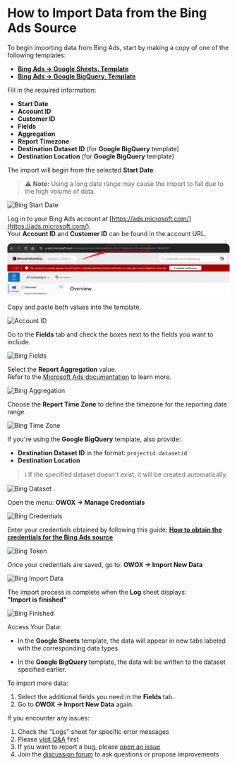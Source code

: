 # How to Import Data from the Bing Ads Source

To begin importing data from Bing Ads, start by making a copy of one of the following templates:

- [**Bing Ads → Google Sheets. Template**](https://docs.google.com/spreadsheets/d/1OTLrSl1bMDC6IS8eKDYPEOx_LBZZI7kPePh2eTEeiEc/copy)
- [**Bing Ads → Google BigQuery. Template**](https://docs.google.com/spreadsheets/d/1uETkcB5Pq8oN3fed9eNxxdyaycLYJ7ZxRibU1CzuCdA/copy)

Fill in the required information:

- **Start Date**
- **Account ID**
- **Customer ID**
- **Fields**
- **Aggregation**
- **Report Timezone**
- **Destination Dataset ID** (for **Google BigQuery** template)
- **Destination Location** (for **Google BigQuery** template)

The import will begin from the selected **Start Date**.  
> ⚠️ **Note:** Using a long date range may cause the import to fail due to the high volume of data.

![Bing Start Date](res/bing_startdate.png)

Log in to your Bing Ads account at [https://ads.microsoft.com/](https://ads.microsoft.com/).  
Your **Account ID** and **Customer ID** can be found in the account URL.

![Bing Add Account](res/bing_addaccount.png)

Copy and paste both values into the template.

![Account ID](res/bing_pasteid.png)

Go to the **Fields** tab and check the boxes next to the fields you want to include.  

![Bing Fields](res/bing_fields.png)

Select the **Report Aggregation** value.  
Refer to the [Microsoft Ads documentation](https://learn.microsoft.com/en-us/advertising/reporting-service/reportaggregation?view=bingads-13) to learn more.  

![Bing Aggregation](res/bing_aggregation.png)

Choose the **Report Time Zone** to define the timezone for the reporting date range.

![Bing Time Zone](res/bing_timezone.png)

If you're using the **Google BigQuery** template, also provide:

- **Destination Dataset ID** in the format: `projectid.datasetid`
- **Destination Location**

> ℹ️ If the specified dataset doesn't exist, it will be created automatically.

![Bing Dataset](res/bing_dataset.png)

Open the menu: **OWOX → Manage Credentials**

![Bing Credentials](res/bing_credentials.png)

Enter your credentials obtained by following this guide: [**How to obtain the credentials for the Bing Ads source**](CREDENTIALS.md)

![Bing Token](res/bing_creds.png)

Once your credentials are saved, go to: **OWOX → Import New Data**

![Bing Import Data](res/bing_import.png)

The import process is complete when the **Log** sheet displays:  
**"Import is finished"**  

![Bing Finished](res/bing_finished.png)

Access Your Data:

- In the **Google Sheets** template, the data will appear in new tabs labeled with the corresponding data types.  

- In the **Google BigQuery** template, the data will be written to the dataset specified earlier.

To import more data:

1. Select the additional fields you need in the **Fields** tab.
2. Go to **OWOX → Import New Data** again.

If you encounter any issues:

1. Check the "Logs" sheet for specific error messages
2. Please [visit Q&A](https://github.com/OWOX/owox-data-marts/discussions/categories/q-a) first
3. If you want to report a bug, please [open an issue](https://github.com/OWOX/owox-data-marts/issues)
4. Join the [discussion forum](https://github.com/OWOX/owox-data-marts/discussions) to ask questions or propose improvements

